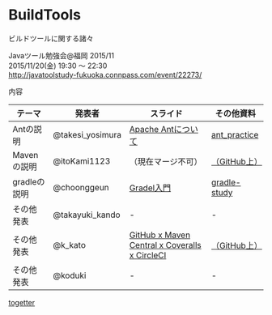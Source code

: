 # BuildTools
ビルドツールに関する諸々

Javaツール勉強会@福岡 2015/11<br>
2015/11/20(金) 19:30 〜 22:30<br>
http://javatoolstudy-fukuoka.connpass.com/event/22273/

内容

| テーマ | 発表者 | スライド | その他資料 |
|------------ |--------------|--------------|--------------|
| Antの説明 | @takesi_yosimura | [Apache Antについて](http://www.slideshare.net/takeshiyoshimura376/apache-ant-55405056) | [ant_practice](https://github.com/JavaToolStudyFukuoka/BuildTools/tree/master/ant_practice) |
| Mavenの説明 | @itoKami1123 | （現在マージ不可） | [（GitHub上）](https://github.com/itokami1123dev/maven-study-lt) |
| gradleの説明 | @choonggeun | [Gradel入門](http://www.slideshare.net/leecgeun/gradle-55333706)  | [gradle-study](https://github.com/JavaToolStudyFukuoka/BuildTools/tree/master/gradle-study) |
| その他発表 | @takayuki_kando | - | - |
| その他発表 | @k_kato | [GitHub x Maven Central x Coveralls x CircleCI](http://javatoolstudyfukuoka.github.io/BuildTools/@k_kato/#/) | [（GitHub上）](https://github.com/JavaToolStudyFukuoka/JavaToolStudyFukuoka.github.io/tree/master/BuildTools/%40k_kato) |
| その他発表 | @koduki | - | - |

[togetter](http://togetter.com/li/903864)
